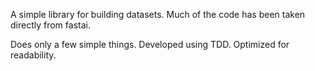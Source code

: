 A simple library for building datasets. Much of the code has been taken directly from fastai.

Does only a few simple things. Developed using TDD. Optimized for readability.
